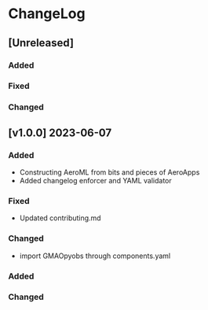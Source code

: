 # ChangeLog

## [Unreleased]

### Added

### Fixed

### Changed

## [v1.0.0] 2023-06-07

### Added

- Constructing AeroML from bits and pieces of AeroApps
- Added changelog enforcer and YAML validator

### Fixed

- Updated contributing.md

### Changed

- import GMAOpyobs through components.yaml

### Added
   
### Changed 
   
